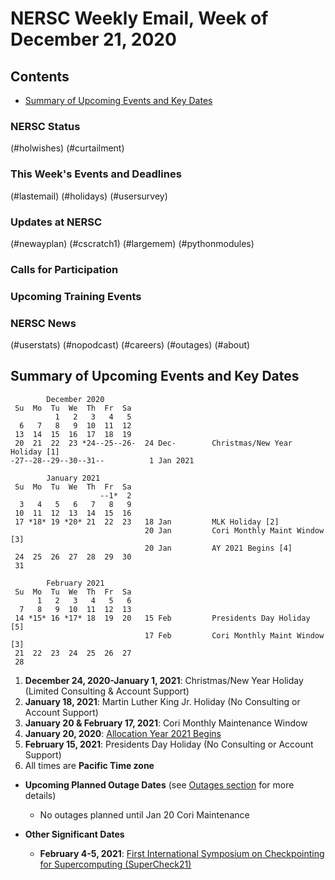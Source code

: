 # NERSC Weekly Email, Week of December 21, 2020 <a name="top"></a> #

## Contents ## 

- [Summary of Upcoming Events and Key Dates](#dates)

### NERSC Status

(#holwishes)
(#curtailment)

### This Week's Events and Deadlines

(#lastemail)
(#holidays)
(#usersurvey)

### Updates at NERSC 

(#newayplan)
(#cscratch1)
(#largemem)
(#pythonmodules)

### Calls for Participation


### Upcoming Training Events 


### NERSC News 

(#userstats)
(#nopodcast)
(#careers)
(#outages)
(#about)

## Summary of Upcoming Events and Key Dates <a name="dates"/></a> ##

            December 2020   
     Su  Mo  Tu  We  Th  Fr  Sa
              1   2   3   4   5
      6   7   8   9  10  11  12   
     13  14  15  16  17  18  19 
     20  21  22  23 *24--25--26-  24 Dec-        Christmas/New Year Holiday [1]
    -27--28--29--30--31--          1 Jan 2021    

            January 2021      
     Su  Mo  Tu  We  Th  Fr  Sa  
                        --1*  2   
      3   4   5   6   7   8   9  
     10  11  12  13  14  15  16  
     17 *18* 19 *20* 21  22  23   18 Jan         MLK Holiday [2]
                                  20 Jan         Cori Monthly Maint Window [3]
                                  20 Jan         AY 2021 Begins [4]
     24  25  26  27  28  29  30  
     31                

            February 2021   
     Su  Mo  Tu  We  Th  Fr  Sa
          1   2   3   4   5   6 
      7   8   9  10  11  12  13 
     14 *15* 16 *17* 18  19  20   15 Feb         Presidents Day Holiday [5]
                                  17 Feb         Cori Monthly Maint Window [3]
     21  22  23  24  25  26  27 
     28                  

1. **December 24, 2020-January 1, 2021**: Christmas/New Year Holiday (Limited Consulting & Account Support)
2. **January 18, 2021**: Martin Luther King Jr. Holiday (No Consulting or Account Support)
3. **January 20 & February 17, 2021**: Cori Monthly Maintenance Window
4. **January 20, 2020**: [Allocation Year 2021 Begins](#newayplan)
5. **February 15, 2021**: Presidents Day Holiday (No Consulting or Account Support)
6. All times are **Pacific Time zone**

- **Upcoming Planned Outage Dates** (see [Outages section](#outages) for more 
details)
    - No outages planned until Jan 20 Cori Maintenance

- **Other Significant Dates**
    - **February 4-5, 2021**: [First International Symposium on Checkpointing for Supercomputing (SuperCheck21)](#ckpt)

